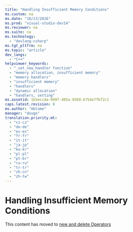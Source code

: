 ```yaml
---
title: "Handling Insufficient Memory Conditions"
ms.custom: na
ms.date: "10/13/2016"
ms.prod: "visual-studio-dev14"
ms.reviewer: na
ms.suite: na
ms.technology: 
  - "devlang-csharp"
ms.tgt_pltfrm: na
ms.topic: "article"
dev_langs: 
  - "C++"
helpviewer_keywords: 
  - "_set_new_handler function"
  - "memory allocation, insufficient memory"
  - "memory handlers"
  - "insufficient memory"
  - "handlers"
  - "dynamic allocation"
  - "handlers, setting"
ms.assetid: 1b5ecc4a-9997-405a-9369-b754e7fbf2c1
caps.latest.revision: 8
ms.author: "mblome"
manager: "douge"
translation.priority.mt: 
  - "cs-cz"
  - "de-de"
  - "es-es"
  - "fr-fr"
  - "it-it"
  - "ja-jp"
  - "ko-kr"
  - "pl-pl"
  - "pt-br"
  - "ru-ru"
  - "tr-tr"
  - "zh-cn"
  - "zh-tw"
---
```

# Handling Insufficient Memory Conditions
This content has moved to [new and delete Operators](../Topic/new%20and%20delete%20Operators.md)